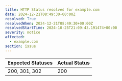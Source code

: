 ```yaml
---
title: HTTP Status resolved for example.com
date: 2024-12-21T08:49:30+00:00Z
resolved: True
resolvedWhen: 2024-12-21T08:49:30+00:00Z
resolvedStartTime: 2024-10-25T21:09:43.191474+00:00
severity: notice
affected:
  - example.com
section: issue
---
```


| Expected Statuses | Actual Status  |
|-------------------|----------------|
| 200, 301, 302 | 200 |
